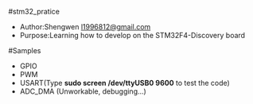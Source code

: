 #stm32_pratice
* Author:Shengwen <l1996812@gmail.com>
* Purpose:Learning how to develop on the STM32F4-Discovery board

#Samples
* GPIO
* PWM
* USART(Type **sudo screen /dev/ttyUSB0 9600** to test the code)
* ADC_DMA (Unworkable, debugging...)

